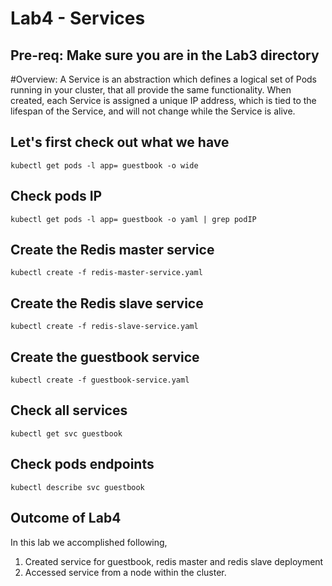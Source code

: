 # Lab4 - Services

## Pre-req: Make sure you are in the Lab3 directory

#Overview:
A Service is an abstraction which defines a logical set of Pods running in your cluster, 
that all provide the same functionality. 
When created, each Service is assigned a unique IP address, which is tied to the lifespan of the Service,
and will not change while the Service is alive. 

## Let's first check out what we have
`kubectl get pods -l app= guestbook -o wide`

## Check pods IP
`kubectl get pods -l app= guestbook -o yaml | grep podIP`

## Create the Redis master service
`kubectl create -f redis-master-service.yaml`

## Create the Redis slave service
`kubectl create -f redis-slave-service.yaml`

## Create the guestbook service
`kubectl create -f guestbook-service.yaml`

## Check all services 
`kubectl get svc guestbook`

## Check pods endpoints
`kubectl describe svc guestbook`

## Outcome of Lab4
In this lab we accomplished following,
1. Created service for guestbook, redis master and redis slave deployment
2. Accessed service from a node within the cluster.
